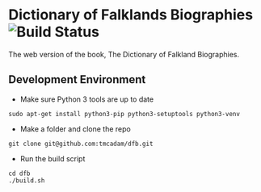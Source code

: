 # Dictionary of Falklands Biographies ![Build Status](https://travis-ci.org/tmcadam/dfb.svg?branch=master "Build status")
The web version of the book, The Dictionary of Falkland Biographies.

## Development Environment
* Make sure Python 3 tools are up to date
```
sudo apt-get install python3-pip python3-setuptools python3-venv
```
* Make a folder and clone the repo
```
git clone git@github.com:tmcadam/dfb.git
```
* Run the build script
```
cd dfb
./build.sh
```


